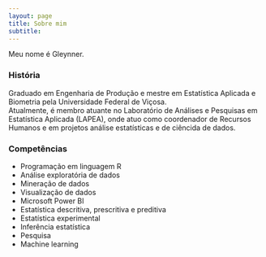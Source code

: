 ```yaml
---
layout: page
title: Sobre mim
subtitle: 
---
```


  Meu nome é Gleynner.


### História  

  Graduado em Engenharia de Produção e mestre em Estatística Aplicada e Biometria pela Universidade Federal de Viçosa.   
Atualmente, é membro atuante no Laboratório de Análises e Pesquisas em Estatística Aplicada (LAPEA), onde atuo como coordenador de Recursos Humanos e em projetos análise estatísticas e de ciêncida de dados. 


### Competências
- Programação em linguagem R 
- Análise exploratória de dados
- Mineração de dados
- Visualização de dados
- Microsoft Power BI
- Estatística descritiva, prescritiva e preditiva 
- Estatística experimental
- Inferência estatística
- Pesquisa
- Machine learning

